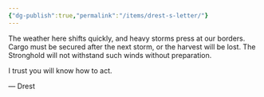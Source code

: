 ```yaml
---
{"dg-publish":true,"permalink":"/items/drest-s-letter/"}
---
```


The weather here shifts quickly, and heavy storms press at our borders. Cargo must be secured after the next storm, or the harvest will be lost. The Stronghold will not withstand such winds without preparation.

I trust you will know how to act.

— Drest